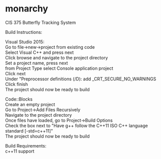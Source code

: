 # monarchy
CIS 375 Butterfly Tracking System  
  
Build Instructions:  
  
Visual Studio 2015:  
  Go to file->new->project from existing code  
  Select Visual C++ and press next  
  Click browse and navigate to the project directory  
  Set a project name, press next  
  from Project Type select Console application project  
  Click next  
  Under "Preprocessor definitions (/D): add _CRT_SECURE_NO_WARNINGS  
  Click finish  
  The project should now be ready to build  
  
Code::Blocks  
  Create an empty project  
  Go to Project->Add Files Recursively  
  Navigate to the project directory  
  Once files have loaded, go to Project->Build Options  
  Check the box next to "Have g++ follow the C++11 ISO C++ language standard [-std=c++11]"  
  The project should now be ready to build  
  
Build Requirements:  
  c++11 support  
